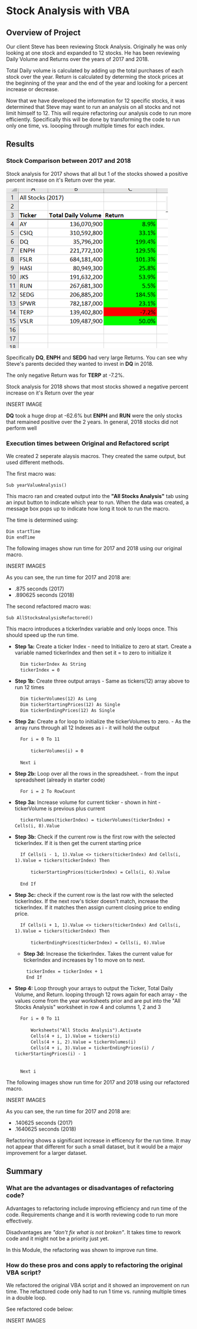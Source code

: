 # Stock Analysis with VBA

## Overview of Project

Our client Steve has been reviewing Stock Analysis.  Originally he was only looking at one stock and expanded to 12 stocks.  He has been reviewing Daily Volume and Returns over the years of 2017 and 2018.

Total Daily volume is calculated by adding up the total purchases of each stock over the year.  Return is calculated by determing the stock prices at the beginning of the year and the end of the year and looking for a percent increase or decrease.

Now that we have developed the information for 12 specific stocks, it was determined that Steve may want to run an analysis on all stocks and not limit himself to 12.  This will require refactoring our analysis code to run more efficiently.  Specifically this will be done by transforming the code to run only one time, vs. loooping through multiple times for each index.

## Results

### Stock Comparison between 2017 and 2018

Stock analysis for 2017 shows that all but 1 of the stocks showed a positive percent increase on it's Return over the year.  

![VBA_2017_Output](https://github.com/ckbauman/stock-analysis/blob/main/VBA_Challenge_2017_Output.png)

Specifically **DQ**, **ENPH** and **SEDG** had very large Returns.  You can see why Steve's parents decided they wanted to invest in **DQ** in 2018.

The only negative Return was for **TERP** at -7.2%.

Stock analysis for 2018 shows that most stocks showed a negative percent increase on it's Return over the year

INSERT IMAGE

**DQ** took a huge drop at -62.6% but **ENPH** and **RUN** were the only stocks that remained positive over the 2 years.  In general, 2018 stocks did not perform well


### Execution times between Original and Refactored script

We created 2 seperate alaysis macros.  They created the same output, but used different methods.

The first macro was:

    Sub yearValueAnalysis()

This macro ran and created output into the **"All Stocks Analysis"** tab using an input button to indicate which year to run.  When the data was created, a message box pops up to indicate how long it took to run the macro.

The time is determined using:

    Dim startTime
    Dim endTime

The following images show run time for 2017 and 2018 using our original macro.

INSERT IMAGES

As you can see, the run time for 2017 and 2018 are:

- .875 seconds (2017)
- .890625 seconds (2018)

The second refactored macro was:

    Sub AllStocksAnalysisRefactored()

This macro introduces a tickerIndex variable and only loops once.  This should speed up the run time.

- **Step 1a:**  Create a ticker Index - need to Initialize to zero at start. Create a variable named tickerIndex and then set it = to zero to initialize it

        Dim tickerIndex As String
        tickerIndex = 0

- **Step 1b:**  Create three output arrays - Same as tickers(12) array above to run 12 times

        Dim tickerVolumes(12) As Long
        Dim tickerStartingPrices(12) As Single
        Dim tickerEndingPrices(12) As Single

- **Step 2a:**  Create a for loop to initialize the tickerVolumes to zero. - As the array runs through all 12 Indexes as i - it will hold the output

        For i = 0 To 11
    
            tickerVolumes(i) = 0
    
        Next i

- **Step 2b:** Loop over all the rows in the spreadsheet. - from the input spreadsheet (already in starter code)

        For i = 2 To RowCount 

- **Step 3a:** Increase volume for current ticker - shown in hint - tickerVolume is previous plus current

        tickerVolumes(tickerIndex) = tickerVolumes(tickerIndex) + Cells(i, 8).Value

- **Step 3b:** Check if the current row is the first row with the selected tickerIndex. If it is then get the current starting price

        If Cells(i - 1, 1).Value <> tickers(tickerIndex) And Cells(i, 1).Value = tickers(tickerIndex) Then
        
            tickerStartingPrices(tickerIndex) = Cells(i, 6).Value
            
        End If

- **Step 3c:** check if the current row is the last row with the selected tickerIndex. If the next row's ticker doesn't match, increase the tickerIndex. If it matches then assign current closing price to ending price.

        If Cells(i + 1, 1).Value <> tickers(tickerIndex) And Cells(i, 1).Value = tickers(tickerIndex) Then
        
            tickerEndingPrices(tickerIndex) = Cells(i, 6).Value

     - **Step 3d:** Increase the tickerIndex.  Takes the current value for tickerIndex and increases by 1 to move on to next.

            tickerIndex = tickerIndex + 1
            End If


- **Step 4:** Loop through your arrays to output the Ticker, Total Daily Volume, and Return.  looping through 12 rows again for each array - the values come from the year worksheets prior and are put into the "All Stocks Analysis" worksheet in row 4 and columns 1, 2 and 3

        For i = 0 To 11
        
            Worksheets("All Stocks Analysis").Activate
            Cells(4 + i, 1).Value = tickers(i)
            Cells(4 + i, 2).Value = tickerVolumes(i)
            Cells(4 + i, 3).Value = tickerEndingPrices(i) / tickerStartingPrices(i) - 1
        
        
        Next i

The following images show run time for 2017 and 2018 using our refactored macro.

INSERT IMAGES

As you can see, the run time for 2017 and 2018 are:

- .140625 seconds (2017)
- .1640625 seconds (2018)

Refactoring shows a significant increase in efficency for the run time.  It may not appear that different for such a small dataset, but it would be a major improvement for a larger dataset.

## Summary

### What are the advantages or disadvantages of refactoring code?

Advantages to refactoring include improving efficiency and run time of the code.  Requirements change and it is worth reviewing code to run more effectively.

Disadvantages are *"don't fix what is not broken"*.  It takes time to rework code and it might not be a priority just yet.

In this Module, the refactoring was shown to improve run time.

### How do these pros and cons apply to refactoring the original VBA script?
 
We refactored the original VBA script and it showed an improvement on run time.  The refactored code only had to run 1 time vs. running multiple times in a double loop.

See refactored code below:

INSERT IMAGES
